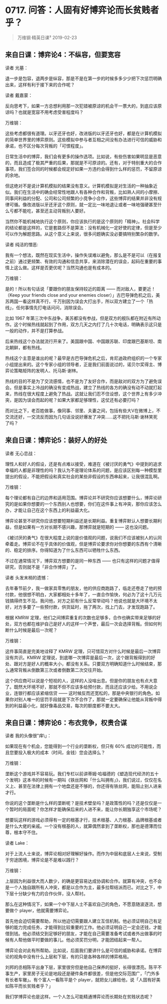 # 0717. 问答：人固有好博弈论而长贫贱者乎？
> 万维钢·精英日课³
2019-02-23

## 来自日课：博弈论4：不纵容，但要宽容

读者 光墓：

退一步是包容，退两步是纵容，那是不是在第一步的时候多多少少把下次惩罚明确出来，这样有利于接下来的合作呢？

读者 戴嘉蒙：

反向思考下，如果一方总想利用那一次犯错被原谅的机会干一票大的，到底应该原谅吗？也就是宽容不用考虑受害程度吗？

万维钢：

这些考虑都很有道理。以牙还牙也好，改进版的以牙还牙也好，都是在计算机模拟的简单世界里的博弈原则。这些模拟中参与者互相之间没有办法进行可信的威胁和承诺，也不区分每次背叛的「可恨程度」。

日常生活中的博弈，我们会有更多的操作选项。比如说，有些伤害如果明显是恶意的，而且造成了极其严重的后果，那就是不可原谅的。还有，对于特别重大的合作事项，我们签合同的时候都会规定好如果一方违约会得到什么样的惩罚，不留原谅的余地。

但这绝对不是说计算机模拟的结果没有意义。计算机模拟是对生活的一种抽象近似。我们在生活中的确会经常性地跟人有各种合作和背叛，比如熟人间的小摩擦、同事间利益的分配、公司和公司频繁的小竞争小合作，这些博弈的结果并非没有规律可循。像改进版以牙还牙这个原则，就一定比一味地退让或者一味地强硬甚至什么亏都不能吃，甚至还主动背叛别人要好。

当然你不能机械地执行这个原则，你应该执行的是这个原则的「精神」。社会科学的结论都是这样的，它是套路但不是算法：没有机械化一定好使的定律，但是至少可以作为解题思路。从这个意义上来说，很多问题确实没必要搞特别繁杂的数学。

读者 纯洁的憎恶:

我有一个想法，既然在现实生活中，操作失误难以避免，那么是不是可以（在报复之前）通过更频繁、有效的沟通和信息共享，来消除潜在的误会，起码在重要的事情上这么做。这样是否更优呢？当然沟通也是有成本的。

万维钢：

是的！所以有句话说「要跟你的朋友保持较近的距离 —— 而对敌人，要更近！（Keep your friends close and your enemies closer）」古巴导弹危机之后，美苏两国一看这样真不行，千万别因为误会大打出手，所以双方建立了一个「热线」，任何事情先打电话问问，消除误会。

比如 1967 年第三次中东战争，美苏都没有参战，但是双方的舰队都在附近有所动作。这个时候热线就起到了作用，双方几天之内打了几十次电话，明确表示这只是一般的动作，并不是打算参战。

后来热线这个办法就流行开来了。美国跟中国、中国跟苏联、印度跟巴基斯坦、南北朝鲜，都有热线。

热线这个主意是谁出的呢？最早是古巴导弹危机之后，肯尼迪政府组织的一个专家小组提出来的。这个专家小组的领导者，正是我们前面说过的，诺贝尔奖得主、博弈论策略矩阵的发明人、托马斯·谢林。

热线的目的不是为了交流感情，也不是为了友好合作，而是敌对的双方为了避免误会。但是事实上冷战的确没有变成热战，建立了热线的各方的确没有动不动就打起来，热线在很大程度上避免了热战。这就让我们忍不住设想，这个世界上有多少冲突，是因为误会而起的呢？如果大家都足够理性，这仗还有必要打吗？

而对比之下，老百姓做事，像同事、邻里、夫妻之间，包括有些大V在微博上，不交流还好，一交流反而因为几句话没说好爆发了冲突……这不把托马斯·谢林笑死了吗？

## 来自日课：博弈论5：装好人的好处

读者 无心恋战：

理性人和好人的假设，还是有点难以接受，难道在《被讨厌的勇气》中提到的追求幸福的人都是非理性的吗？我认为不是理论体系的问题，是应该区别每一种模型里提出的假设，不能把假设和真实社会的某些非假设的东西串起来，让我很混乱啊。

万维钢：

每个理论都有自己的边界和适用范围。博弈论并不研究你应该想要什么，博弈论研究的是如果你想要的一个东西别人也想要，你们在这件事上有冲突，那你应该怎么办，才能让自己在这个东西上的利益最大化。

博弈论甚至不研究你应该想要短期利益还是长期利益。重复博弈默认人想要长期利益，但是如果有一方对长期不感兴趣，那博弈就是短期的 —— 这也没问题。

《被讨厌的勇气》在很大程度上说的是价值观的问题，说我们不应该被别人的认同牵着走。博弈论不在乎具体的价值观，但是博弈论要求你对你想要的东西有个清晰的、稳定的排序。你得知道为了什么东西可以牺牲什么东西。

不过在通常情况下，博弈双方想要的是同一种东西 —— 也只有这样的问题才值得研究，否则就不是「非合作博弈」了。

读者 头发末梢的遗憾：

去年春节前夕，我一做家具零售的朋友，他的供应商跑路了，临走还卷走了他的预付款，他很想不明白，大家都相处十多年了，一直合作愉快，何必为了这十几万元钱搞得终生不见。我问他，对方之前有什么反常举动吗？他说也就是大环境不太好，对方多要了一些预付款，供货延时，拖了两次，找上门去，才发现跑路了。

根据 KMRW 定理，他们之间博弈重复的次数也足够多，合作也确实带来足够的好处，双方也都在维护自己是好人的这样一个声誉，最后一次会选择背叛。但如何判断什么时候是最后一次呢？

万维钢：

这件事简直是完美地诠释了 KMRW 定理，只可惜双方对什么时候是最后一次博弈没有共识。KMRW 定理说，到底哪一次博弈是最后一次，这个跟背叛得到的好处、跟对方是好人的概率大小，都没有关系。只要双方明确知道什么时候结束，那么通常背叛从倒数第三次或者倒数第二次交往开始。

这个供应商可以说是个短视的人，这样的人没啥出息。但是你的朋友也有点大意了。既然大环境不好，那就不但不应该多给预付款，而且还应该少给。不用说企业，连银行都应该紧缩信贷 —— 这时候反而还宽松的，那是中央银行的角色。如果你对别人唯一的惩罚手段就是下次不合作了，那就一定要确保让他能从背叛中得到的利益最小化，就好像毒品交易，每次的额度都不要太大。

## 来自日课：博弈论6：布衣竞争，权贵合谋

读者 我的头像很\"痒\」：

如果现在有个机会，您能得到一个行业的垄断权，但只有 60% 成功的可能性，而且您要投入极大的成本（时间，金钱）您会选择么？

万维钢：

垄断这个游戏并不容易玩。我们专栏以前讲蒂姆·哈福德的《塑造现代经济的五十个发明》这本书的时候有一期叫《铁丝网和「什么叫拥有」》，我们说过，仅仅在名义上、甚至在法律上拥有一个地盘还是不够的，你还得有铁丝网，能阻止别人进来才行。

你说的这个垄断是什么样的垄断呢？是技术壁垒吗？是政策性的吗？还是仅仅是一个暂时的局面呢？你怎样才能确保后来的人进不来，能让你长期独享这个市场呢？

想要玩这样的游戏必须得有一定的根基才行，技术根基、人力根基、品牌根基或者是什么大佬的亲戚。一个没有根基的人，就算偶然拿到了垄断权，那也是德薄而位尊，根本守不住。

读者 Lake：

对于上流人士来说，博弈论相对好理解好操作。而作为中层和底层人士来说，受制于穷途困境，博弈论是不是难以践行？

万维钢：

上层因为利益很大而人数少，的确是更容易达成协调和合作。就算有冲突，也不会是一个人独自跟所有人冲突，都是以合作为主，最多拉帮结派而已。对比之下，中下层十分缺少有力的合作伙伴，没人帮衬。

那么在这种情况下，如果一个中下层人士不喜欢自己的角色，不愿意随波逐流，想要做个 player，他就需要博弈论。

首先他会迫切需要帮助，所以他迫切需要跟人建立互信机制。他必须证明自己有足够的能力完成任务，才能得到比较重要的工作。他必须证明自己一定会还钱，才能借到钱。他必须结交到足够好的朋友，才能在自己需要准备考试或者外出做事的时候有人帮他做平时要做的事儿。他必须奖罚分明，才能团结起来一帮人。

博弈论会对此有所帮助。比如说，后面我们要讲什么是可信的威胁和承诺。在博弈论的视角中没有什么上层和下层，有的只是各种各样的博弈格局。

刘邦的丞相陈平出身下层，家里很穷但是他自己保养的挺好，长得很漂亮。陈平不事生产，家里房子无论是地段还是硬件条件都很差，但是他交际范围广，「门外多有长者车辙」。有个富人一看陈平是个 player，就把女儿嫁给他，说「人固有好美如陈平而长贫贱者乎？」

我们学博弈论也是这样。一个人怎么可能精通博弈论而长期处在贫贱状态呢？

